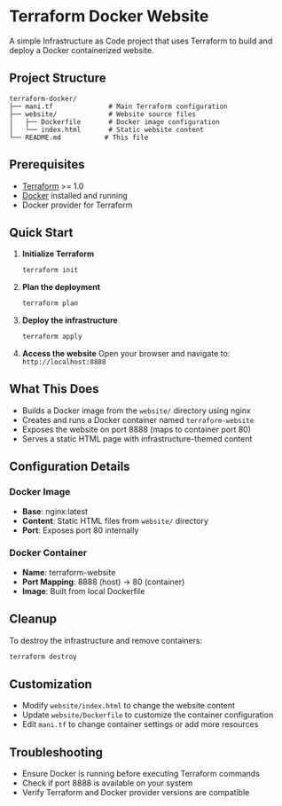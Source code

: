 # Terraform Docker Website

A simple Infrastructure as Code project that uses Terraform to build and deploy a Docker containerized website.

## Project Structure

```
terraform-docker/
├── mani.tf              # Main Terraform configuration
├── website/             # Website source files
│   ├── Dockerfile       # Docker image configuration
│   └── index.html       # Static website content
└── README.md           # This file
```

## Prerequisites

- [Terraform](https://www.terraform.io/downloads.html) >= 1.0
- [Docker](https://docs.docker.com/get-docker/) installed and running
- Docker provider for Terraform

## Quick Start

1. **Initialize Terraform**
   ```bash
   terraform init
   ```

2. **Plan the deployment**
   ```bash
   terraform plan
   ```

3. **Deploy the infrastructure**
   ```bash
   terraform apply
   ```

4. **Access the website**
   Open your browser and navigate to: `http://localhost:8888`

## What This Does

- Builds a Docker image from the `website/` directory using nginx
- Creates and runs a Docker container named `terraform-website`
- Exposes the website on port 8888 (maps to container port 80)
- Serves a static HTML page with infrastructure-themed content

## Configuration Details

### Docker Image
- **Base**: nginx:latest
- **Content**: Static HTML files from `website/` directory
- **Port**: Exposes port 80 internally

### Docker Container
- **Name**: terraform-website
- **Port Mapping**: 8888 (host) → 80 (container)
- **Image**: Built from local Dockerfile

## Cleanup

To destroy the infrastructure and remove containers:

```bash
terraform destroy
```

## Customization

- Modify `website/index.html` to change the website content
- Update `website/Dockerfile` to customize the container configuration
- Edit `mani.tf` to change container settings or add more resources

## Troubleshooting

- Ensure Docker is running before executing Terraform commands
- Check if port 8888 is available on your system
- Verify Terraform and Docker provider versions are compatible